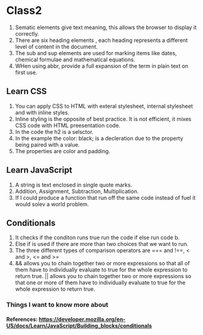 # Class2

1. Sematic elements give text meaning, this allows the browser to display it correctly.
2. There are six heading elements , each heading represents a different level of content in the document.
3. The sub and sup elements are used for marking items like dates, chemical formulae and mathematical equations.
4. WHen using abbr, provide a full expansion of the term in plain text on first use.

## Learn CSS

1. You can apply CSS to HTML with exteral stylesheet, internal stylesheet and with inline styles.
2. Inline styling is the opposite of best practice. It is not efficient, it mixes CSS code with HTML preesentation code.
3. In the code the h2 is a selsctor.
4. In the example the color: black; is a decleration due to the  property being paired with a value.
5. The properties are color and padding.

## Learn JavaScript

1. A string is  text enclosed in single quote marks.
2. Addition, Assignment, Subtraction, Multiplication.
3. If I could produce a function that run off the same code instead of fuel it would solev a world problem.

## Conditionals

1. It checks if the conditon runs true  run the code if else run code b.
2. Else if is used if there are more than two choices that we want to run.
3. The three different types of comparison operators are === and !==, < and >, <= and >=
4. && allows you to chain together two or more expressions so that all of them have to individually evaluate to true for the whole expression to return true. || allows you to chain together two or more expressions so that one or more of them have to individually evaluate to true for the whole expression to return true. 

### Things I want to know more about

#### References: https://developer.mozilla.org/en-US/docs/Learn/JavaScript/Building_blocks/conditionals 